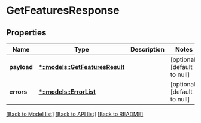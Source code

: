 # GetFeaturesResponse

## Properties
Name | Type | Description | Notes
------------ | ------------- | ------------- | -------------
**payload** | [***::models::GetFeaturesResult**](GetFeaturesResult.md) |  | [optional] [default to null]
**errors** | [***::models::ErrorList**](ErrorList.md) |  | [optional] [default to null]

[[Back to Model list]](../README.md#documentation-for-models) [[Back to API list]](../README.md#documentation-for-api-endpoints) [[Back to README]](../README.md)


